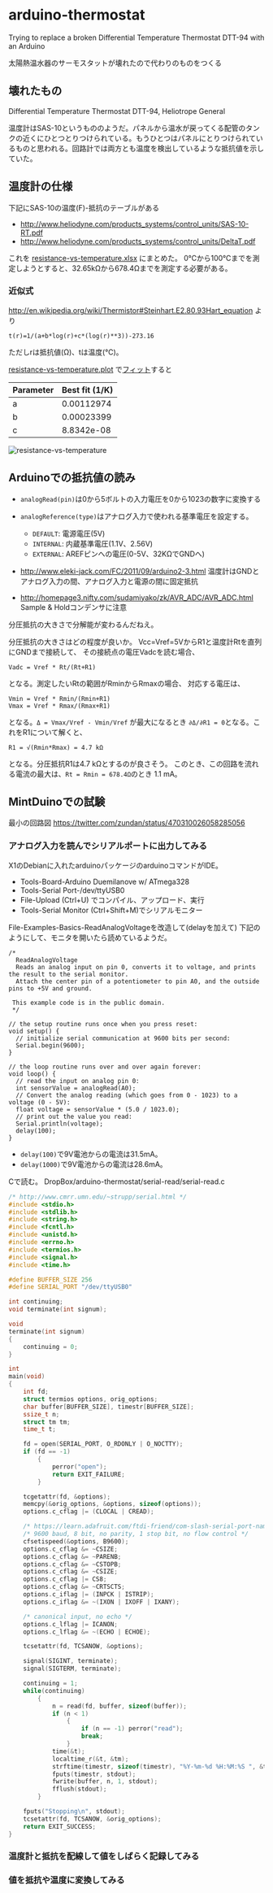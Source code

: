 arduino-thermostat
==================

Trying to replace a broken Differential Temperature Thermostat DTT-94 with an Arduino


太陽熱温水器のサーモスタットが壊れたので代わりのものをつくる

壊れたもの
--------

Differential Temperature Thermostat DTT-94, Heliotrope General

温度計はSAS-10というもののようだ。パネルから温水が戻ってくる配管のタンクの近くにひとつとりつけられている。もうひとつはパネルにとりつけられているものと思われる。回路計では両方とも温度を検出しているような抵抗値を示していた。

温度計の仕様
----------

下記にSAS-10の温度(F)-抵抗のテーブルがある
* http://www.heliodyne.com/products_systems/control_units/SAS-10-RT.pdf
* http://www.heliodyne.com/products_systems/control_units/DeltaT.pdf

これを
[resistance-vs-temperature.xlsx](SAS-10/resistance-vs-temperature.xlsx)
にまとめた。
0℃から100℃までを測定しようとすると、32.65kΩから678.4Ωまでを測定する必要がある。

### 近似式
http://en.wikipedia.org/wiki/Thermistor#Steinhart.E2.80.93Hart_equation
より
```
t(r)=1/(a+b*log(r)+c*(log(r)**3))-273.16
```
ただしrは抵抗値(Ω)、tは温度(℃)。

[resistance-vs-temperature.plot](SAS-10/resistance-vs-temperature.plot)
で[フィット](SAS-10/fit.log)すると

| Parameter | Best fit (1/K) |
|---|------------|
| a | 0.00112974 |
| b | 0.00023399 |
| c | 8.8342e-08 |

![resistance-vs-temperature](SAS-10/resistance-vs-temperature.png)

Arduinoでの抵抗値の読み
--------------------
* `analogRead(pin)`は0から5ボルトの入力電圧を0から1023の数字に変換する
* `analogReference(type)`はアナログ入力で使われる基準電圧を設定する。
  * `DEFAULT`: 電源電圧(5V)
  * `INTERNAL`: 内蔵基準電圧(1.1V、2.56V)
  * `EXTERNAL`: AREFピンへの電圧(0-5V、32KΩでGNDへ)

* http://www.eleki-jack.com/FC/2011/09/arduino2-3.html
  温度計はGNDとアナログ入力の間、アナログ入力と電源の間に固定抵抗
* http://homepage3.nifty.com/sudamiyako/zk/AVR_ADC/AVR_ADC.html
  Sample & Holdコンデンサに注意

分圧抵抗の大きさで分解能が変わるんだねえ。

分圧抵抗の大きさはどの程度が良いか。
Vcc=Vref=5VからR1と温度計Rtを直列にGNDまで接続して、
その接続点の電圧Vadcを読む場合、

```
Vadc = Vref * Rt/(Rt+R1)
```

となる。測定したいRtの範囲がRminからRmaxの場合、
対応する電圧は、

```
Vmin = Vref * Rmin/(Rmin+R1)
Vmax = Vref * Rmax/(Rmax+R1)
```

となる。`Δ = Vmax/Vref - Vmin/Vref` が最大になるとき
`∂Δ/∂R1 = 0`となる。これをR1について解くと、

```
R1 = √(Rmin*Rmax) = 4.7 kΩ
```

となる。分圧抵抗R1は4.7 kΩとするのが良さそう。
このとき、この回路を流れる電流の最大は、`Rt = Rmin = 678.4Ω`のとき
1.1 mA。

MintDuinoでの試験
-----------------
最小の回路図
https://twitter.com/zundan/status/470310026058285056

### アナログ入力を読んでシリアルポートに出力してみる
X1のDebianに入れたarduinoパッケージのarduinoコマンドがIDE。
* Tools-Board-Arduino Duemilanove w/ ATmega328
* Tools-Serial Port-/dev/ttyUSB0
* File-Upload (Ctrl+U) でコンパイル、アップロード、実行
* Tools-Serial Monitor (Ctrl+Shift+M)でシリアルモニター

File-Examples-Basics-ReadAnalogVoltageを改造して(delayを加えて)
下記のようにして、モニタを開いたら読めているようだ。

```
/*
  ReadAnalogVoltage
  Reads an analog input on pin 0, converts it to voltage, and prints the result to the serial monitor.
  Attach the center pin of a potentiometer to pin A0, and the outside pins to +5V and ground.

 This example code is in the public domain.
 */

// the setup routine runs once when you press reset:
void setup() {
  // initialize serial communication at 9600 bits per second:
  Serial.begin(9600);
}

// the loop routine runs over and over again forever:
void loop() {
  // read the input on analog pin 0:
  int sensorValue = analogRead(A0);
  // Convert the analog reading (which goes from 0 - 1023) to a voltage (0 - 5V):
  float voltage = sensorValue * (5.0 / 1023.0);
  // print out the value you read:
  Serial.println(voltage);
  delay(100);
}
```

* `delay(100)`で9V電池からの電流は31.5mA。
* `delay(1000)`で9V電池からの電流は28.6mA。

Cで読む。
DropBox/arduino-thermostat/serial-read/serial-read.c

``` serial-read.c
/* http://www.cmrr.umn.edu/~strupp/serial.html */
#include <stdio.h>
#include <stdlib.h>
#include <string.h>
#include <fcntl.h>
#include <unistd.h>
#include <errno.h>
#include <termios.h>
#include <signal.h>
#include <time.h>

#define BUFFER_SIZE 256
#define SERIAL_PORT "/dev/ttyUSB0"

int continuing;
void terminate(int signum);

void
terminate(int signum)
{
	continuing = 0;
}

int
main(void)
{
	int fd;
	struct termios options, orig_options;
	char buffer[BUFFER_SIZE], timestr[BUFFER_SIZE];
	ssize_t n;
	struct tm tm;
	time_t t;

	fd = open(SERIAL_PORT, O_RDONLY | O_NOCTTY);
	if (fd == -1)
		{
			perror("open");
			return EXIT_FAILURE;
		}

	tcgetattr(fd, &options);
	memcpy(&orig_options, &options, sizeof(options));
	options.c_cflag |= (CLOCAL | CREAD);

	/* https://learn.adafruit.com/ftdi-friend/com-slash-serial-port-name */
	/* 9600 baud, 8 bit, no parity, 1 stop bit, no flow control */
	cfsetispeed(&options, B9600);
	options.c_cflag &= ~CSIZE;
	options.c_cflag &= ~PARENB;
	options.c_cflag &= ~CSTOPB;
	options.c_cflag &= ~CSIZE;
	options.c_cflag |= CS8;
	options.c_cflag &= ~CRTSCTS;
	options.c_iflag |= (INPCK | ISTRIP);
	options.c_iflag &= ~(IXON | IXOFF | IXANY);

	/* canonical input, no echo */
	options.c_lflag |= ICANON;
	options.c_lflag &= ~(ECHO | ECHOE);

	tcsetattr(fd, TCSANOW, &options);

	signal(SIGINT, terminate);
	signal(SIGTERM, terminate);

	continuing = 1;
	while(continuing)
		{
			n = read(fd, buffer, sizeof(buffer));
			if (n < 1)
				{
					if (n == -1) perror("read");
					break;
				}
			time(&t);
			localtime_r(&t, &tm);
			strftime(timestr, sizeof(timestr), "%Y-%m-%d %H:%M:%S ", &tm);
			fputs(timestr, stdout);
			fwrite(buffer, n, 1, stdout);
			fflush(stdout);
		}

	fputs("Stopping\n", stdout);
	tcsetattr(fd, TCSANOW, &orig_options);
	return EXIT_SUCCESS;
}
```

### 温度計と抵抗を配線して値をしばらく記録してみる

### 値を抵抗や温度に変換してみる
